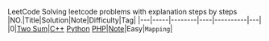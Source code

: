 LeetCode
Solving leetcode problems with explanation steps by steps 
|NO.|Title|Solution|Note|Difficulty|Tag|
|---|-----|--------|----|----------|---|
|0|[Two Sum](https://leetcode.com/problems/two-sum)|[C++](000.%20Two%20Sum/solution.h) [Python](000.%20Two%20Sum/solution.py) [PHP](/PHP/0001_two-sum/two-sum_with_explain.php)|[Note](000.%20Two%20Sum)|Easy|`Mapping`|
